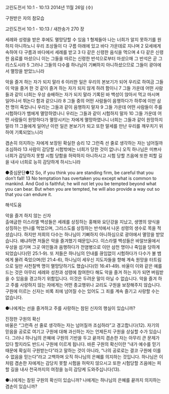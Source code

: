 고린도전서 10:1 - 10:13 
2014년 11월 26일 (수)

구원받은 자의 참모습



고린도전서 10:1 - 10:13 / 새찬송가 270 장


세례와 성령을 받은 후에도 멸망당할 수 있음
1 형제들아 나는 너희가 알지 못하기를 원하지 아니하노니 우리 조상들이 다 구름 아래에 있고 바다 가운데로 지나며 2 모세에게 속하여 다 구름과 바다에서 세례를 받고 3 다 같은 신령한 음식을 먹으며 4 다 같은 신령한 음료를 마셨으니 이는 그들을 따르는 신령한 반석으로부터 마셨으매 그 반석은 곧 그리스도시라 5 그러나 그들의 다수를 하나님이 기뻐하지 아니하셨으므로 그들이 광야에서 멸망을 받았느니라 

악을 즐겨 하는 자가 되지 말라
6 이러한 일은 우리의 본보기가 되어 우리로 하여금 그들이 악을 즐겨 한 것 같이 즐겨 하는 자가 되지 않게 하려 함이니 7 그들 가운데 어떤 사람들과 같이 너희는 우상 숭배하는 자가 되지 말라 기록된 바 백성이 앉아서 먹고 마시며 일어나서 뛰논다 함과 같으니라 8 그들 중의 어떤 사람들이 음행하다가 하루에 이만 삼천 명이 죽었나니 우리는 그들과 같이 음행하지 말자 9 그들 가운데 어떤 사람들이 주를 시험하다가 뱀에게 멸망하였나니 우리는 그들과 같이 시험하지 말자 10 그들 가운데 어떤 사람들이 원망하다가 멸망시키는 자에게 멸망하였나니 너희는 그들과 같이 원망하지 말라 11 그들에게 일어난 이런 일은 본보기가 되고 또한 말세를 만난 우리를 깨우치기 위하여 기록되었느니라 

겸손히 의지하는 자에게 보장된 확실한 승리
12 그런즉 선 줄로 생각하는 자는 넘어질까 조심하라 13 사람이 감당할 시험밖에는 너희가 당한 것이 없나니 오직 하나님은 미쁘사 너희가 감당하지 못할 시험 당함을 허락하지 아니하시고 시험 당할 즈음에 또한 피할 길을 내사 너희로 능히 감당하게 하시느니라    

●중심문단●12 So, if you think you are standing firm, be careful that you don’t fall! 13 No temptation has overtaken you except what is common to mankind. And God is faithful; he will not let you be tempted beyond what you can bear. But when you are tempted, he will also provide a way out so that you can endure it.

해석도움





악을 즐겨 하지 않는 신자  
출애굽한 이스라엘 백성들은 세례를 상징하는 홍해와 요단강을 지났고, 생명의 양식을 상징하는 만나를 먹었으며, 그리스도를 상징하는 반석에서 나온 성령의 생수로 목을 적셨습니다. 하지만 저희의 다수는 하나님이 기뻐하지 아니하심으로 광야에서 멸망을 받았습니다. 왜냐하면 저들은 악을 즐겨했기 때문입니다. 이스라엘 백성들은 바알브올에서 우상을 섬기며 그곳 여인들과 음행하다가 전염병으로 이만 삼천 명이나 죽임을 당하게 되었습니다(민 25:1-9). 또 저들은 하나님의 인내를 끊임없이 시험하다가 다수가 불 뱀에게 물려 죽었으며(민 21:4-6), 하나님이 세우신 지도자들을 향해 계속 원망을 터트림으로 일만 사천칠백 명이 멸망당하기도 했습니다(민 16:41-49). 바울이 이와 같은 예를 드는 것은 아무리 세례와 성찬과 성령에 참여한다 해도 악을 즐겨 하는 자가 되면 버림받을 수 있음을 경고하기 위함입니다. 이것은 두려운 말이 아닐 수 없습니다. 악을 즐겨 하고 주를 사랑하지 않는 자에게는 어떤 종교행위나 교리도 구원을 보장해주지 않습니다. 구원에 이르는 신자는 비록 죄에 넘어질 수는 있어도 그 죄를 계속 즐기고 사랑할 수는 없습니다.         

●나에게는 선을 즐겨하고 주를 사랑하는 참된 신자의 행실이 있습니까?

진정한 구원의 확신  
바울은 “그런즉 선 줄로 생각하는 자는 넘어질까 조심하라”고 경고합니다(12). 자기의 믿음을 공로로 여기고 구원에 대해 과신하는 자는 언제든지 구원을 상실할 수가 있습니다. 그러나 하나님의 은혜에 구원의 기반을 두고 끝까지 겸손한 자는 아무리 큰 문제가 있다 할지라도 반드시 구원에 이르게 됩니다. 바른 구원의 확신이란 “내가 예수를 믿기 때문에 확실히 구원받는다”라고 말하는 것이 아니라, “나의 공로로는 결코 구원에 이를 수 없음을 믿는다”라고 고백하며 오직 하나님의 은혜를 의지하는 것입니다. 하나님은 이처럼 겸손한 자에게는 감당치 못할 시험을 허락지 않으시고 또한 시험당할 즈음에는 피할 길을 내사 천국까지의 여정을 능히 감당케 도와주십니다(13).

●나에게는 참된 구원의 확신이 있습니까? 나에게는 하나님의 은혜를 끝까지 의지하는 겸손이 있습니까?